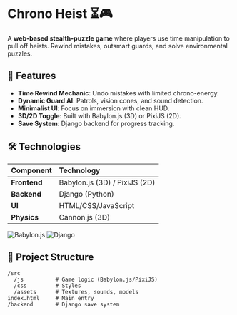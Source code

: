 # Chrono Heist ⏳🎮 
A **web-based stealth-puzzle game** where players use time manipulation to pull off heists. Rewind mistakes, outsmart guards, and solve environmental puzzles.

## 🚀 Features

-   **Time Rewind Mechanic**: Undo mistakes with limited chrono-energy.
-   **Dynamic Guard AI**: Patrols, vision cones, and sound detection.
-   **Minimalist UI**: Focus on immersion with clean HUD.
-   **3D/2D Toggle**: Built with Babylon.js (3D) or PixiJS (2D).
-   **Save System**: Django backend for progress tracking.

## 🛠️ Technologies

| Component    | Technology          |
| :----------- | :------------------ |
| **Frontend** | Babylon.js (3D) / PixiJS (2D) |
| **Backend** | Django (Python)     |
| **UI** | HTML/CSS/JavaScript |
| **Physics** | Cannon.js (3D)      |

![Babylon.js](https://img.shields.io/badge/Babylon.js-FF6D00?logo=babylon.js)
![Django](https://img.shields.io/badge/Django-092E20?logo=django)

## 📂 Project Structure

```plaintext
/src
  /js          # Game logic (Babylon.js/PixiJS)
  /css         # Styles
  /assets      # Textures, sounds, models
index.html     # Main entry
/backend       # Django save system
